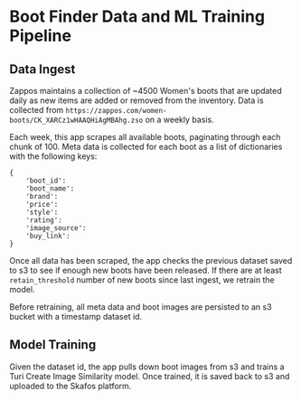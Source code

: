 # Boot Finder Data and ML Training Pipeline

## Data Ingest
Zappos maintains a collection of ~4500 Women's boots that are updated daily as new items
are added or removed from the inventory. Data is collected from `https://zappos.com/women-boots/CK_XARCz1wHAAQHiAgMBAhg.zso` on a weekly basis.

Each week, this app scrapes all available boots, paginating through each chunk of 100. Meta data is collected for each boot as a list of dictionaries with the following keys:

```
{
    'boot_id':
    'boot_name':
    'brand':
    'price':
    'style':
    'rating':
    'image_source':
    'buy_link':
}
```

Once all data has been scraped, the app checks the previous dataset saved to s3 to see if enough new boots have been released. If there are at least `retain_threshold` number of new boots since last ingest, we retrain the model.

Before retraining, all meta data and boot images are persisted to an s3 bucket with a timestamp dataset id.

## Model Training
Given the dataset id, the app pulls down boot images from s3 and trains a Turi Create Image Similarity model. Once trained, it is saved back to s3 and uploaded to the Skafos platform.
